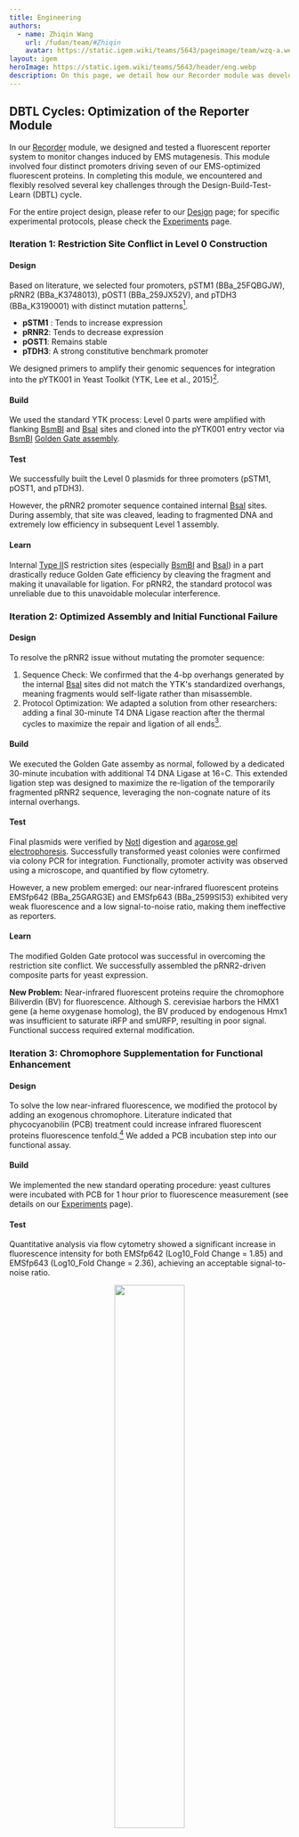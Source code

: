```yaml
---
title: Engineering
authors:
  - name: Zhiqin Wang
    url: /fudan/team/#Zhiqin
    avatar: https://static.igem.wiki/teams/5643/pageimage/team/wzq-a.webp
layout: igem
heroImage: https://static.igem.wiki/teams/5643/header/eng.webp
description: On this page, we detail how our Recorder module was developed through Design–Build–Test–Learn (DBTL) cycles.
---
```


## DBTL Cycles: Optimization of the Reporter Module

In our [Recorder](/design/#recorder) module, we designed and tested a fluorescent reporter system to monitor changes induced by EMS mutagenesis. This module involved four distinct promoters driving seven of our EMS-optimized fluorescent proteins. In completing this module, we encountered and flexibly resolved several key challenges through the Design-Build-Test-Learn (DBTL) cycle.

For the entire project design, please refer to our [Design](/design/) page; for specific experimental protocols, please check the [Experiments](/experiments/) page.


### Iteration 1: Restriction Site Conflict in Level 0 Construction

#### Design

Based on literature, we selected four promoters, pSTM1 (BBa_25FQBGJW), pRNR2 (BBa_K3748013), pOST1 (BBa_259JX52V), and pTDH3 (BBa_K3190001) with distinct mutation patterns[^1]. 

- **pSTM1** : Tends to increase expression
- **pRNR2**: Tends to decrease expression
- **pOST1**: Remains stable
- **pTDH3**: A strong constitutive benchmark promoter

We designed primers to amplify their genomic sequences for integration into the pYTK001 in Yeast Toolkit (YTK, Lee et al., 2015)[^2].

#### Build

We used the standard YTK process: Level 0 parts were amplified with flanking [BsmBI](https://www.neb.com/en/products/r0739-bsmbi-v2) and [BsaI](https://www.neb.com/en/products/r3733-bsai-hf-v2) sites and cloned into the pYTK001 entry vector via [BsmBI](https://www.neb.com/en/products/r0739-bsmbi-v2) [Golden Gate assembly](/experiments/#golden-gate-assembly).

#### Test

We successfully built the Level 0 plasmids for three promoters (pSTM1, pOST1, and pTDH3). 

However, the pRNR2 promoter sequence contained internal [BsaI](https://www.neb.com/en/products/r3733-bsai-hf-v2) sites. During assembly, that site was cleaved, leading to fragmented DNA and extremely low efficiency in subsequent Level 1 assembly.

#### Learn

Internal [Type II](https://www.neb.com/en/tools-and-resources/feature-articles/everything-you-ever-wanted-to-know-about-type-ii-restriction-enzymes)S restriction sites (especially [BsmBI](https://www.neb.com/en/products/r0739-bsmbi-v2) and [BsaI](https://www.neb.com/en/products/r3733-bsai-hf-v2)) in a part drastically reduce Golden Gate efficiency by cleaving the fragment and making it unavailable for ligation. For pRNR2, the standard protocol was unreliable due to this unavoidable molecular interference.


### Iteration 2: Optimized Assembly and Initial Functional Failure

#### Design

To resolve the pRNR2 issue without mutating the promoter sequence: 

1. Sequence Check: We confirmed that the 4-bp overhangs generated by the internal [BsaI](https://www.neb.com/en/products/r3733-bsai-hf-v2) sites did not match the YTK's standardized overhangs, meaning fragments would self-ligate rather than misassemble. 
2. Protocol Optimization: We adapted a solution from other researchers: adding a final 30-minute T4 DNA Ligase reaction after the thermal cycles to maximize the repair and ligation of all ends[^3]. 

#### Build

We executed the Golden Gate assemby as normal, followed by a dedicated 30-minute incubation with additional T4 DNA Ligase at 16∘C. This extended ligation step was designed to maximize the re-ligation of the temporarily fragmented pRNR2 sequence, leveraging the non-cognate nature of its internal overhangs.

#### Test

Final plasmids were verified by [NotI](https://www.neb.com/en/products/r3189-noti-hf) digestion and [agarose gel electrophoresis](/experiments/#other-experimental-methods). Successfully transformed yeast colonies were confirmed via colony PCR for integration. Functionally, promoter activity was observed using a microscope, and quantified by flow cytometry. 

However, a new problem emerged: our near-infrared fluorescent proteins EMSfp642 (BBa_25GARG3E) and EMSfp643 (BBa_2599SI53) exhibited very weak fluorescence and a low signal-to-noise ratio, making them ineffective as reporters.

#### Learn

The modified Golden Gate protocol was successful in overcoming the restriction site conflict. We successfully assembled the pRNR2-driven composite parts for yeast expression.

**New Problem:** Near-infrared fluorescent proteins require the chromophore Biliverdin (BV) for fluorescence. Although S. cerevisiae harbors the HMX1 gene (a heme oxygenase homolog), the BV produced by endogenous Hmx1 was insufficient to saturate iRFP and smURFP, resulting in poor signal. Functional success required external modification.


### Iteration 3: Chromophore Supplementation for Functional Enhancement

#### Design

To solve the low near-infrared fluorescence, we modified the protocol by adding an exogenous chromophore. Literature indicated that phycocyanobilin (PCB) treatment could increase infrared fluorescent proteins fluorescence tenfold.[^4] We added a PCB incubation step into our functional assay.

#### Build

We implemented the new standard operating procedure: yeast cultures were incubated with PCB for 1 hour prior to fluorescence measurement (see details on our [Experiments](/experiments/) page).

#### Test

Quantitative analysis via flow cytometry showed a significant increase in fluorescence intensity for both EMSfp642 (Log10_Fold Change = 1.85) and EMSfp643 (Log10_Fold Change = 2.36), achieving an acceptable signal-to-noise ratio.

<div style="text-align: center;" id="fig1">
    <img src="https://static.igem.wiki/teams/5643/pageimage/engineering/pcb-analysis-grouped-by-sample-final-colors-capsize-r660-a-fixedtitle.webp" style="width:50%">
    <div>
        <span style="color:gray">Figure 1. Fluorescent Inteansity Change after PCB treatment</span>
        <br><br>
    </div>
</div>


#### Learn

The functional output of the near-infrared reporters is decoupled from the successful DNA construction. Achieving sufficient fluorescence for EMSfp642 and EMSfp643 in yeast requires the supplementation of the chromophore precursor PCB, as the native BV pathway is rate-limiting. This experience mandates that all future experiments using BV-dependent fluorescent proteins in *S. cerevisiae* must include the PCB incubation step to ensure reliable and quantifiable results.

## Other DBTL Examples

These DBTL cycles are just one example of our project engineering processes. Other examples are available on our [Software Tool](/software/#development-process-dbtl-cycle), [Model](/model/#improvement-log), [Inclusivity](/inclusivity/#) and [Entrepreneurship](/entrepreneurship/#) pages.


## Reference

[^1]: Hodgins-Davis, A., Duveau, F., Walker, E. A., & Wittkopp, P. J. (2019). Empirical measures of mutational effects define neutral models of regulatory evolution in *Saccharomyces cerevisiae*. *Proceedings of the National Academy of Sciences of the United States of America*, *116*(42), 21085–21093. DOI: 10.1073/pnas.1902823116

[^2]: Lee, M. E., DeLoache, W. C., Cervantes, B., & Dueber, J. E. (2015). A Highly Characterized Yeast Toolkit for Modular, Multipart Assembly. *ACS synthetic biology*, *4*(9), 975–986. DOI: 10.1021/sb500366v

[^3]: Estelle Lab. (2025). Golden Gate Assembling protocol (Unpublished). University of California, San Diego. Retrieved from https://labs.biology.ucsd.edu/estelle/Moss_files/MossGG_Assembling.pdf

[^4]: Sakai, K., Kondo, Y., Fujioka, H., Kamiya, M., Aoki, K., & Goto, Y. (2021). Near-infrared imaging in fission yeast using a genetically encoded phycocyanobilin biosynthesis system. *Journal of cell science*, *134*(24), jcs259315. DOI: 10.1242/jcs.259315
